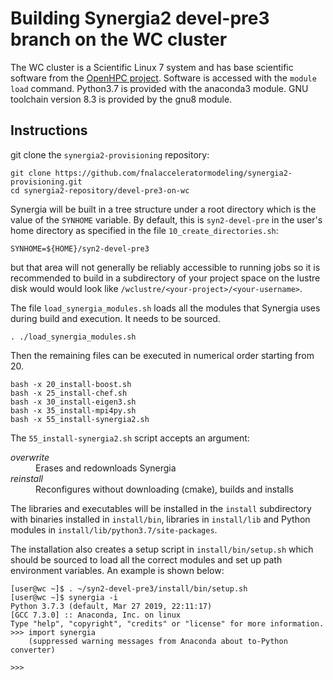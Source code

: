 # Building Synergia2 devel-pre3 branch on the WC cluster

The WC cluster is a Scientific Linux 7 system and has base scientific software from the
[OpenHPC project](http://openhpc.community).
Software is accessed with the `module load` command.
Python3.7 is provided with the anaconda3 module.
GNU toolchain version 8.3 is provided by the gnu8 module.

## Instructions
git clone the `synergia2-provisioning` repository:
```
git clone https://github.com/fnalacceleratormodeling/synergia2-provisioning.git
cd synergia2-repository/devel-pre3-on-wc
```
Synergia will be built in a tree structure under a root directory which is the value of the
`SYNHOME` variable.
By default, this is `syn2-devel-pre` in the user's home directory as specified in the file `10_create_directories.sh`:
```
SYNHOME=${HOME}/syn2-devel-pre3
```
but that area will not generally be reliably accessible to running jobs so
it is recommended to build in a subdirectory of your project space on the lustre
disk would would look like `/wclustre/<your-project>/<your-username>`.

The file `load_synergia_modules.sh` loads all the modules that Synergia uses during build and
execution.
It needs to be sourced.
```
. ./load_synergia_modules.sh
```
Then the remaining files can be executed in numerical order starting from 20.
```
bash -x 20_install-boost.sh
bash -x 25_install-chef.sh
bash -x 30_install-eigen3.sh
bash -x 35_install-mpi4py.sh
bash -x 55_install-synergia2.sh
```
The `55_install-synergia2.sh` script accepts an argument:
<dl>
    <dt> <em>overwrite</em> </dt>
    <dd> Erases and redownloads Synergia </dd>
    <dt> <em>reinstall</em> </dt>
    <dd> Reconfigures without downloading (cmake), builds and installs </dd>
</dl>

The libraries and executables will be installed in the `install` subdirectory with binaries installed in `install/bin`, libraries in `install/lib` and Python modules in `install/lib/python3.7/site-packages`.

The installation also creates a setup script in `install/bin/setup.sh` which should be sourced to load all the correct modules and set up path environment variables.
An example is shown below:
```
[user@wc ~]$ . ~/syn2-devel-pre3/install/bin/setup.sh
[user@wc ~]$ synergia -i
Python 3.7.3 (default, Mar 27 2019, 22:11:17) 
[GCC 7.3.0] :: Anaconda, Inc. on linux
Type "help", "copyright", "credits" or "license" for more information.
>>> import synergia
    (suppressed warning messages from Anaconda about to-Python converter)

>>> 

```
